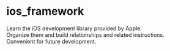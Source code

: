# ios_framework
Learn the iOS development library provided by Apple.\
Organize them and build relationships and related instructions.\
Convenient for future development.
